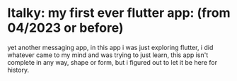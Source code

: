 # Italky: my first ever flutter app: (from 04/2023 or before)
yet another messaging app, in this app i was just exploring flutter, i did whatever came to my mind and was trying to just learn, this app isn't complete in any way, shape or form, but i figured out to let it be here for history.

